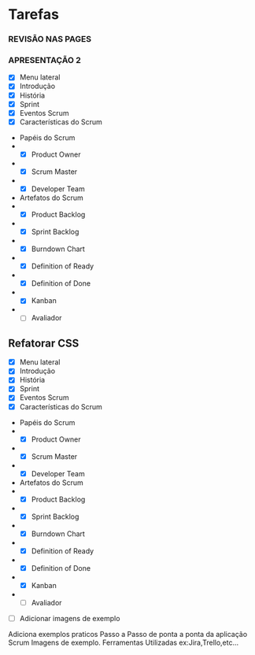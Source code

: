 # Tarefas

### REVISÃO NAS PAGES

### APRESENTAÇÃO 2

-   [x] Menu lateral
-   [x] Introdução 
-   [x] História 
-   [x] Sprint
-   [x] Eventos Scrum 
-   [x] Características do Scrum 
-   Papéis do Scrum
-   -   [x] Product Owner
-   -   [x] Scrum Master
-   -   [x] Developer Team
-   Artefatos do Scrum
-   -   [x] Product Backlog 
-   -   [x] Sprint Backlog 
-   -   [x] Burndown Chart 
-   -   [x] Definition of Ready 
-   -   [x] Definition of Done 
-   -   [x] Kanban 
-   -   [ ] Avaliador

## Refatorar CSS

-   [x] Menu lateral
-   [x] Introdução 
-   [x] História 
-   [x] Sprint
-   [x] Eventos Scrum
-   [x] Características do Scrum
-   Papéis do Scrum
-   -   [x] Product Owner 
-   -   [x] Scrum Master
-   -   [x] Developer Team
-   Artefatos do Scrum
-   -   [x] Product Backlog 
-   -   [x] Sprint Backlog
-   -   [x] Burndown Chart
-   -   [x] Definition of Ready
-   -   [x] Definition of Done 
-   -   [x] Kanban 
-   -   [ ] Avaliador

- [ ] Adicionar imagens de exemplo

Adiciona exemplos praticos 
Passo a Passo de ponta a ponta da aplicação Scrum
Imagens de exemplo.
Ferramentas Utilizadas ex:Jira,Trello,etc...